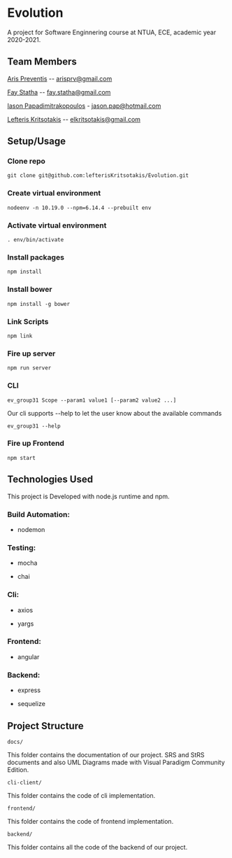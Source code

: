 # Evolution

A project for Software Enginnering course at NTUA, ECE, academic year 2020-2021.

## Team Members

[Aris Preventis](https://github.com/arispr) -- arisprv@gmail.com 

[Fay Statha](https://github.com/FayStatha) -- fay.statha@gmail.com

[Iason Papadimitrakopoulos](https://github.com/IasonasPap) - jason.pap@hotmail.com

[Lefteris Kritsotakis](https://github.com/lefterisKritsotakis) -- elkritsotakis@gmail.com

## Setup/Usage

### Clone repo

```git clone git@github.com:lefterisKritsotakis/Evolution.git```

### Create virtual environment

```nodeenv -n 10.19.0 --npm=6.14.4 --prebuilt env```

### Activate virtual environment

```. env/bin/activate```

### Install packages

```npm install```

### Install bower

```npm install -g bower```

### Link Scripts

```npm link```

### Fire up server

```npm run server```

### CLI

```ev_group31 Scope --param1 value1 [--param2 value2 ...]```

Our cli supports --help to let the user know about the available commands

```ev_group31 --help```

### Fire up Frontend

```npm start```

## Technologies Used

This project is Developed with node.js runtime and npm.


### Build Automation:

- nodemon

### Testing:

- mocha

- chai

### Cli:

- axios

- yargs

### Frontend:

- angular

### Backend:

- express

- sequelize


## Project Structure

```docs/```

This folder contains the documentation of our project. SRS and StRS documents and also UML Diagrams made with Visual Paradigm Community Edition.

```cli-client/```

This folder contains the code of cli implementation.

```frontend/```

This folder contains the code of frontend implementation.

```backend/```

This folder contains all the code of the backend of our project.
